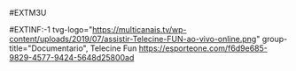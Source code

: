 #EXTM3U

#EXTINF:-1 tvg-logo="https://multicanais.tv/wp-content/uploads/2019/07/assistir-Telecine-FUN-ao-vivo-online.png" group-title="Documentario", Telecine Fun
https://esporteone.com/f6d9e685-9829-4577-9424-5648d25800ad
